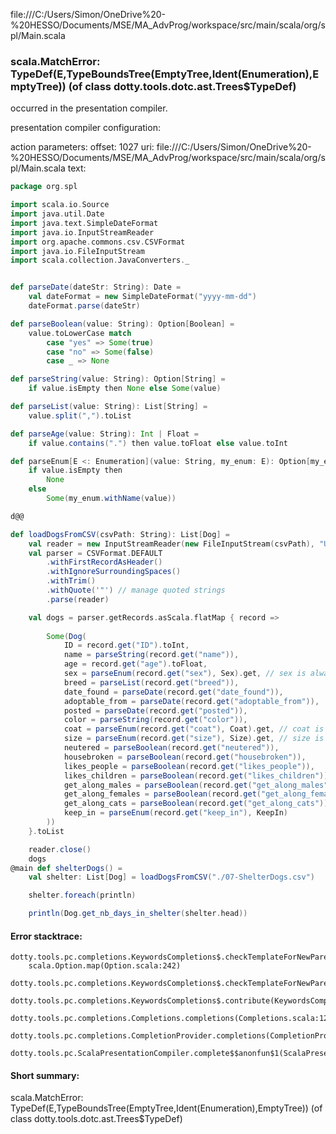 file:///C:/Users/Simon/OneDrive%20-%20HESSO/Documents/MSE/MA_AdvProg/workspace/src/main/scala/org/spl/Main.scala
### scala.MatchError: TypeDef(E,TypeBoundsTree(EmptyTree,Ident(Enumeration),EmptyTree)) (of class dotty.tools.dotc.ast.Trees$TypeDef)

occurred in the presentation compiler.

presentation compiler configuration:


action parameters:
offset: 1027
uri: file:///C:/Users/Simon/OneDrive%20-%20HESSO/Documents/MSE/MA_AdvProg/workspace/src/main/scala/org/spl/Main.scala
text:
```scala
package org.spl

import scala.io.Source
import java.util.Date
import java.text.SimpleDateFormat
import java.io.InputStreamReader
import org.apache.commons.csv.CSVFormat
import java.io.FileInputStream
import scala.collection.JavaConverters._


def parseDate(dateStr: String): Date =
    val dateFormat = new SimpleDateFormat("yyyy-mm-dd")
    dateFormat.parse(dateStr)

def parseBoolean(value: String): Option[Boolean] =
    value.toLowerCase match
        case "yes" => Some(true)
        case "no" => Some(false)
        case _ => None

def parseString(value: String): Option[String] =
    if value.isEmpty then None else Some(value)

def parseList(value: String): List[String] =
    value.split(",").toList

def parseAge(value: String): Int | Float =
    if value.contains(".") then value.toFloat else value.toInt

def parseEnum[E <: Enumeration](value: String, my_enum: E): Option[my_enum.Value] =
    if value.isEmpty then 
        None
    else 
        Some(my_enum.withName(value))

d@@

def loadDogsFromCSV(csvPath: String): List[Dog] =
    val reader = new InputStreamReader(new FileInputStream(csvPath), "UTF-8")
    val parser = CSVFormat.DEFAULT
        .withFirstRecordAsHeader()
        .withIgnoreSurroundingSpaces()
        .withTrim()
        .withQuote('"') // manage quoted strings
        .parse(reader)

    val dogs = parser.getRecords.asScala.flatMap { record =>
        
        Some(Dog(
            ID = record.get("ID").toInt,
            name = parseString(record.get("name")),
            age = record.get("age").toFloat,
            sex = parseEnum(record.get("sex"), Sex).get, // sex is always set in data 
            breed = parseList(record.get("breed")),
            date_found = parseDate(record.get("date_found")),
            adoptable_from = parseDate(record.get("adoptable_from")),
            posted = parseDate(record.get("posted")),
            color = parseString(record.get("color")),
            coat = parseEnum(record.get("coat"), Coat).get, // coat is always set in data 
            size = parseEnum(record.get("size"), Size).get, // size is always set in data 
            neutered = parseBoolean(record.get("neutered")),
            housebroken = parseBoolean(record.get("housebroken")),
            likes_people = parseBoolean(record.get("likes_people")),
            likes_children = parseBoolean(record.get("likes_children")),
            get_along_males = parseBoolean(record.get("get_along_males")),
            get_along_females = parseBoolean(record.get("get_along_females")),
            get_along_cats = parseBoolean(record.get("get_along_cats")),
            keep_in = parseEnum(record.get("keep_in"), KeepIn)
        ))
    }.toList

    reader.close()
    dogs
@main def shelterDogs() = 
    val shelter: List[Dog] = loadDogsFromCSV("./07-ShelterDogs.csv")

    shelter.foreach(println)

    println(Dog.get_nb_days_in_shelter(shelter.head))

```



#### Error stacktrace:

```
dotty.tools.pc.completions.KeywordsCompletions$.checkTemplateForNewParents$$anonfun$2(KeywordsCompletions.scala:218)
	scala.Option.map(Option.scala:242)
	dotty.tools.pc.completions.KeywordsCompletions$.checkTemplateForNewParents(KeywordsCompletions.scala:215)
	dotty.tools.pc.completions.KeywordsCompletions$.contribute(KeywordsCompletions.scala:44)
	dotty.tools.pc.completions.Completions.completions(Completions.scala:124)
	dotty.tools.pc.completions.CompletionProvider.completions(CompletionProvider.scala:90)
	dotty.tools.pc.ScalaPresentationCompiler.complete$$anonfun$1(ScalaPresentationCompiler.scala:146)
```
#### Short summary: 

scala.MatchError: TypeDef(E,TypeBoundsTree(EmptyTree,Ident(Enumeration),EmptyTree)) (of class dotty.tools.dotc.ast.Trees$TypeDef)